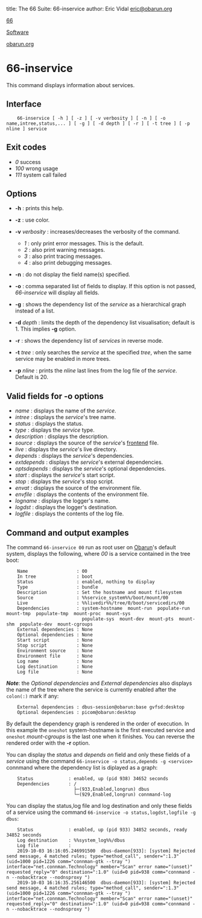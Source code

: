 title: The 66 Suite: 66-inservice
author: Eric Vidal <eric@obarun.org>

[66](index.html)

[Software](https://web.obarun.org/software)

[obarun.org](https://web.obarun.org)

# 66-inservice

This command displays information about services.

## Interface

```
    66-inservice [ -h ] [ -z ] [ -v verbosity ] [ -n ] [ -o name,intree,status,... ] [ -g ] [ -d depth ] [ -r ] [ -t tree ] [ -p nline ] service
```

## Exit codes

- *0* success
- *100* wrong usage
- *111* system call failed

## Options

- **-h** : prints this help.

- **-z** : use color.

- **-v** *verbosity* : increases/decreases the verbosity of the command.
    * *1* : only print error messages. This is the default.
    * *2* : also print warning messages.
    * *3* : also print tracing messages.
    * *4* : also print debugging messages.

- **-n** : do not display the field name(s) specified.

- **-o** : comma separated list of fields to display. If this option is not passed, *66-inservice* will display all fields.

- **-g** : shows the dependency list of the *service* as a hierarchical graph instead of a list.

- **-d** *depth* : limits the depth of the dependency list visualisation; default is 1. This implies **-g** option.

- **-r** : shows the dependency list of *services* in reverse mode.

- **-t** *tree* : only searches the *service* at the specified *tree*, when the same service may be enabled in more trees.

- **-p** *nline* : prints the *nline* last lines from the log file of the *service*. Default is 20.

## Valid fields for -o options

- *name* : displays the name of the *service*.
- *intree* : displays the *service*'s tree name.
- *status* : displays the status.
- *type* : displays the *service* type.
- *description* : displays the description.
- *source* : displays the source of the *service*'s [frontend](frontend.html) file.
- *live* : displays the *service*'s live directory.
- *depends* : displays the *service*'s dependencies.
- *extdepends* : displays the *service*'s external dependencies.
- *optsdepends* : displays the *service*'s optional dependencies.
- *start* : displays the *service*'s start script.
- *stop* : displays the *service*'s stop script.
- *envat* : displays the source of the environment file.
- *envfile* : displays the contents of the environment file.
- *logname* : displays the logger's name.
- *logdst* : displays the logger's destination.
- *logfile* : displays the contents of the log file.

## Command and output examples

The command `66-inservice 00` run as root user on [Obarun](https://web.obarun.org)'s default system, displays the following, where *00* is a service contained in the tree boot:

```
    Name                  : 00
    In tree               : boot
    Status                : enabled, nothing to display
    Type                  : bundle
    Description           : Set the hostname and mount filesystem
    Source                : %%service_system%%/boot/mount/00
    Live                  : %%livedir%%/tree/0/boot/servicedirs/00
    Dependencies          : system-hostname  mount-run  populate-run  mount-tmp  populate-tmp  mount-proc  mount-sys
                            populate-sys  mount-dev  mount-pts  mount-shm  populate-dev  mount-cgroups
    External dependencies : None
    Optional dependencies : None
    Start script          : None
    Stop script           : None
    Environment source    : None
    Environment file      : None
    Log name              : None
    Log destination       : None
    Log file              : None
```

***Note***: the *Optional dependencies* and *External dependencies* also displays the name of the tree where the service is currently enabled after the `colon(:)` mark if any:

```
    External dependencies : dbus-session@obarun:base gvfsd:desktop
    Optional dependencies : picom@obarun:desktop
```

By default the dependency graph is rendered in the order of execution. In this example the `oneshot` system-hostname is the first executed service and `oneshot` *mount-cgroups* is the last one when it finishes. You can reverse the rendered order with the **-r** option.

You can display the *status* and *depends on* field and only these fields of a *service* using the command `66-inservice -o status,depends -g <service>` connmand where the dependency list is diplayed as a graph:

```
    Status             : enabled, up (pid 938) 34652 seconds
    Dependencies       : /
                         ├─(933,Enabled,longrun) dbus
                         └─(929,Enabled,longrun) connmand-log
```

You can display the status,log file and log destination and only these fields of a service using the command `66-inservice -o status,logdst,logfile -g dbus`:

```
    Status             : enabled, up (pid 933) 34852 seconds, ready 34852 seconds
    Log destination    : %%system_log%%/dbus
    Log file           :
    2019-10-03 16:16:05.246991500  dbus-daemon[933]: [system] Rejected send message, 4 matched rules; type="method_call", sender=":1.3" (uid=1000 pid=1226 comm="connman-gtk --tray ") interface="net.connman.Technology" member="Scan" error name="(unset)" requested_reply="0" destination=":1.0" (uid=0 pid=938 comm="connmand -n --nobacktrace --nodnsproxy ")
    2019-10-03 16:16:35.256146500  dbus-daemon[933]: [system] Rejected send message, 4 matched rules; type="method_call", sender=":1.3" (uid=1000 pid=1226 comm="connman-gtk --tray ") interface="net.connman.Technology" member="Scan" error name="(unset)" requested_reply="0" destination=":1.0" (uid=0 pid=938 comm="connmand -n --nobacktrace --nodnsproxy ")
```
